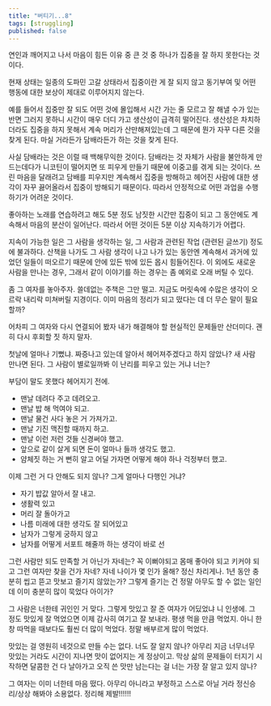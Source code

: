 ```yaml
---
title: "버티기...8"
tags: [struggling]
published: false
---
```


연인과 깨어지고 나서 마음이 힘든 이유 중 큰 것 중 하나가 집중을 잘 하지 못한다는 것이다. 

현재 상태는 일종의 도파민 고갈 상태라서 집중이란 게 잘 되지 않고 동기부여 및 어떤 행동에 대한 보상이 제대로 이루어지지 않는다.

예를 들어서 집중만 잘 되도 어떤 것에 몰입해서 시간 가는 줄 모르고 잘 해낼 수가 있는 반면 그러지 못하니 시간이 매우 더디 가고 생산성이 급격히 떨어진다. 생산성은 차치하더라도 집중을 하지 못해서 계속 머리가 산만해져있는데 그 때문에 뭔가 자꾸 다른 것을 찾게 된다. 마실 거라든가 담배라든가 하는 것을 찾게 된다. 

사실 담배라는 것은 이럴 때 백해무익한 것이다. 담배라는 것 자체가 사람을 불안하게 만드는데다가 니코틴이 떨어지면 또 피우게 만들기 때문에 이중고를 겪게 되는 것이다. 쓰린 마음을 달래려고 담배를 피우지만 계속해서 집중을 방해하고 헤어진 사람에 대한 생각이 자꾸 끓어올라서 집중이 방해되기 때문이다. 따라서 안정적으로 어떤 과업을 수행하기가 어려운 것이다. 

좋아하는 노래를 연습하려고 해도 5분 정도 남짓한 시간만 집중이 되고 그 동안에도 계속해서 마음의 분산이 일어난다. 따라서 어떤 것이든 5분 이상 지속하기가 어렵다. 

지속이 가능한 일은 그 사람을 생각하는 일, 그 사람과 관련된 작업 (관련된 글쓰기) 정도에 불과하다. 산책을 나가도 그 사람 생각이 나고 나가 있는 동안엔 계속해서 과거에 있었던 일들이 떠오르기 때문에 안에 있든 밖에 있든 몹시 힘들어진다. 이 외에도 새로운 사람을 만나는 경우, 그래서 같이 이야기를 하는 경우는 좀 예외로 오래 버틸 수 있다. 

좀 그 여자를 놓아주자. 쓸데없는 주책은 그만 떨고. 지금도 머릿속에 수많은 생각이 오르락 내리락 미쳐버릴 지경이다. 이미 마음의 정리가 되고 떴다는 데 더 무슨 말이 필요할까?

어차피 그 여자와 다시 연결되어 봤자 내가 해결해야 할 현실적인 문제들만 산더미다. 괜히 다시 후회할 짓 하지 말자.

첫날에 얼마나 기뻤냐. 짜증나고 있는데 알아서 헤어져주겠다고 하지 않았나? 새 사람 만나면 된다. 그 사람이 별로일까봐 이 난리를 피우고 있는 거냐 너는?

부담이 말도 못했다 헤어지기 전에.
- 맨날 데려다 주고 데려오고.
- 맨날 밥 해 먹여야 되고.
- 맨날 물건 사다 놓은 거 가져가고.
- 맨날 기진 맥진할 때까지 하고.
- 맨날 이런 저런 것들 신경써야 했고.
- 앞으로 같이 살게 되면 돈이 얼마나 들까 생각도 했고.
- 얌체짓 하는 거 뻔히 알고 어딜 가자면 어떻게 해야 하나 걱정부터 했고.

이제 그런 거 다 안해도 되지 않나? 그게 얼마나 다행인 거냐? 

- 자기 밥값 알아서 잘 내고.
- 생활력 있고
- 머리 잘 돌아가고
- 나름 미래에 대한 생각도 잘 되어있고
- 남자가 그렇게 궁하지 않고
- 남자를 어떻게 서포트 해줄까 하는 생각이 바로 선

그런 사람만 되도 만족할 거 아닌가 자네는? 꼭 이뻐야되고 몸매 좋아야 되고 키커야 되고 그런 여자만 찾을 건가 자네?
자네 나이가 몇 인가 올해? 정신 차리게나. 1년 동안 충분히 씹고 뜯고 맛보고 즐기지 않았는가? 
그렇게 즐기는 건 정말 아무도 할 수 없는 일인데 이미 충분히 많이 묵었다 아이가?

그 사람은 너한테 귀인인 거 맞다. 그렇게 맛있고 잘 준 여자가 어딨었냐 니 인생에. 그 정도 맛있게 잘 먹었으면 이제 감사히 여기고 잘 보내라.
평생 먹을 만큼 먹었지. 아니 한창 따먹을 때보다도 훨씬 더 많이 먹었다. 정말 배부르게 많이 먹었다.

맛있는 걸 영원히 네것으로 만들 수는 없다. 너도 잘 알지 않나? 아무리 지금 너무너무 맛있는 거라도 시간이 지나면 맛이 없어지는 게 정상이고.
막상 삶의 문제들이 터지기 시작하면 달콤한 건 다 날아가고 오직 쓴 맛만 남는다는 걸 너는 가장 잘 알고 있지 않나?

그 여자는 이미 너한테 마음 떴다. 아무리 아니라고 부정하고 스스로 아닐 거라 정신승리/상상 해봐야 소용없다. 정리해 제발!!!!!!